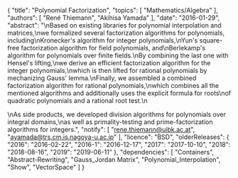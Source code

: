 {
    "title": "Polynomial Factorization",
    "topics": [
        "Mathematics/Algebra"
    ],
    "authors": [
        "René Thiemann",
        "Akihisa Yamada"
    ],
    "date": "2016-01-29",
    "abstract": "\nBased on existing libraries for polynomial interpolation and matrices,\nwe formalized several factorization algorithms for polynomials, including\nKronecker's algorithm for integer polynomials,\nYun's square-free factorization algorithm for field polynomials, and\nBerlekamp's algorithm for polynomials over finite fields.\nBy combining the last one with Hensel's lifting,\nwe derive an efficient factorization algorithm for the integer polynomials,\nwhich is then lifted for rational polynomials by mechanizing Gauss' lemma.\nFinally, we assembled a combined factorization algorithm for rational polynomials,\nwhich combines all the mentioned algorithms and additionally uses the explicit formula for roots\nof quadratic polynomials and a rational root test.\n<p>\nAs side products, we developed division algorithms for polynomials over integral domains,\nas well as primality-testing and prime-factorization algorithms for integers.",
    "notify": [
        "rene.thiemann@uibk.ac.at",
        "ayamada@trs.cm.is.nagoya-u.ac.jp"
    ],
    "licence": "BSD",
    "olderReleases": {
        "2016": "2016-02-22",
        "2016-1": "2016-12-17",
        "2017": "2017-10-10",
        "2018": "2018-08-16",
        "2019": "2019-06-11"
    },
    "dependencies": [
        "Containers",
        "Abstract-Rewriting",
        "Gauss_Jordan Matrix",
        "Polynomial_Interpolation",
        "Show",
        "VectorSpace"
    ]
}